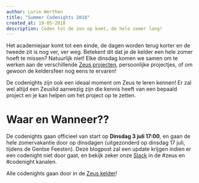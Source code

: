 ```yaml
---
author: Lorin Werthen
title: "Summer Codenights 2018"
created_at: 19-05-2018
description: Coden tot de zon op komt, de hele zomer lang! 
---
```


Het academiejaar komt tot een einde, de dagen worden terug korter en de tweede zit is nog ver, ver weg. Betekent dit dat je de kelder een hele zomer hoeft te missen? Natuurlijk niet! Elke dinsdag komen we samen om te werken aan de verschillende [Zeus projecten](/projects/), persoonlijke projectjes, of om gewoon de keldersfeer nog eens te ervaren!

De codenights zijn ook een ideaal moment om Zeus te leren kennen! Er zal wel altijd een Zeuslid aanwezig zijn die kennis heeft van een bepaald project en je kan helpen om het project op te zetten.

# Waar en Wanneer??

De codenights gaan officieel van start op **Dinsdag 3 juli 17:00**, en gaan de hele zomervakantie door op dinsdagen (uitgezonderd op dinsdag 17 juli, tijdens de Gentse Feesten). Deze blogpost zal een update krijgen indien er een codenight niet door gaat, en bekijk zeker onze [Slack](https://zeuswpi.slack.com/) in de #zeus en #codenight kanalen.

Alle codenights gaan door in de [Zeus kelder](/contact/)!
